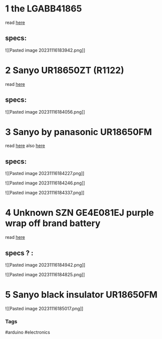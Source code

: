 # 1 the LGABB41865
read [here](https://secondlifestorage.com/index.php?threads/lg-lgabb41865-cell-specifications.1789/)
## specs: 
![[Pasted image 20231116183942.png]]

# 2 Sanyo 	UR18650ZT (R1122) 
read [here](https://secondlifestorage.com/index.php?threads/sanyo-ur18650zt-cell-specifications.1716/)

## specs:
![[Pasted image 20231116184056.png]]



# 3 Sanyo by panasonic UR18650FM
read [here](https://secondlifestorage.com/index.php?threads/sanyo-ur18650fm-cell-specifications.4870/page-2)
also [here](http://queenbattery.com.cn/our-products/559-sanyo-fm-18650fm-ur18650fm-18650-battery-cell-37v-2600mah.html)
## specs:

![[Pasted image 20231116184227.png]]

![[Pasted image 20231116184246.png]]

![[Pasted image 20231116184337.png]]


# 4 Unknown SZN GE4E081EJ purple wrap off brand battery 

read [here](https://secondlifestorage.com/index.php?threads/unknown-aso-szn-cell-specifications.1778/)

## specs ? :

![[Pasted image 20231116184942.png]]

![[Pasted image 20231116184825.png]]


# 5 Sanyo black insulator UR18650FM

![[Pasted image 20231116185017.png]]

### Tags
#arduino 
#electronics
